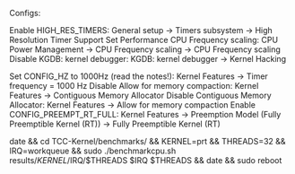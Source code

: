 Configs:

Enable HIGH_RES_TIMERS: General setup → Timers subsystem → High Resolution Timer Support
Set Performance CPU Frequency scaling: CPU Power Management → CPU Frequency scaling → CPU Frequency scaling
Disable KGDB: kernel debugger: KGDB: kernel debugger → Kernel Hacking

Set CONFIG_HZ to 1000Hz (read the notes!): Kernel Features → Timer frequency = 1000 Hz
Disable Allow for memory compaction: Kernel Features → Contiguous Memory Allocator
Disable Contiguous Memory Allocator: Kernel Features → Allow for memory compaction
Enable CONFIG_PREEMPT_RT_FULL: Kernel Features → Preemption Model (Fully Preemptible Kernel (RT)) → Fully Preemptible Kernel (RT)

date && cd TCC-Kernel/benchmarks/ && KERNEL=prt && THREADS=32 && IRQ=workqueue && sudo ./benchmarkcpu.sh results/$KERNEL/$IRQ/$THREADS $IRQ $THREADS && date && sudo reboot
